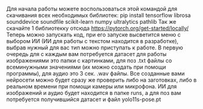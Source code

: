 Для начала работы можете воспользоваться этой командой для скачивания всех необходимых библиотек: pip install tensorflow librosa sounddevice soundfile scikit-learn numpy ultralytics pathlib Так же скачайте 1 библиотекку отсюда https://pytorch.org/get-started/locally/ Теперь можно запускать код, при его запуске высветится меню с выбором ИИ (ИИ для работы с текстом находится в разработке), выбрав нужный для вас тип можно приступать к работе. В первую очередь для с каждым вам потребуется датасет для работы изображениями это папки с картинками, для поз .txt файлы со всеминужными значениями (их можно создать при помощи программы), для аудио это 3 сек. .wav файлы. Все созданные вами нейросети можно будет сразу же проверить либо на заготовках, либо в реальном времени при помощи камеры или микрофона. ИИ для изображений и аудио будет находится в папке runs, а для поз вам потребуется получившийся датасет и файл yolo11s-pose.pt
